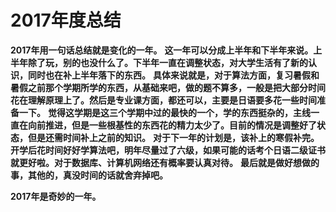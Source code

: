 # 2017年度总结

**2017年用一句话总结就是变化的一年。**
**这一年可以分成上半年和下半年来说。上半年除了玩，别的也没什么了。下半年一直在调整状态，对大学生活有了新的认识，同时也在补上半年落下的东西。**
**具体来说就是，对于算法方面，复习暑假和暑假之前那个学期所学的东西，从基础来吧，做的题不算多，一般是把大部分时间花在理解原理上了。然后是专业课方面，都还可以，主要是日语要多花一些时间准备一下。**
**觉得这学期是这三个学期中过的最快的一个，学的东西挺杂的，主线一直在向前推进，但是一些根基性的东西花的精力太少了。目前的情况是调整好了状态，但是还需时间补上之前的知识。**
**对于下一年的计划是，该补上的寒假补完。开学后花时间好好学算法吧，明年尽量过了六级，如果可能的话考个日语二级证书就更好啦。对于数据库、计算机网络还有概率要认真对待。**
**最后就是做好想做的事，其他的，真没时间的话就舍弃掉吧。**

**2017年是奇妙的一年。**
